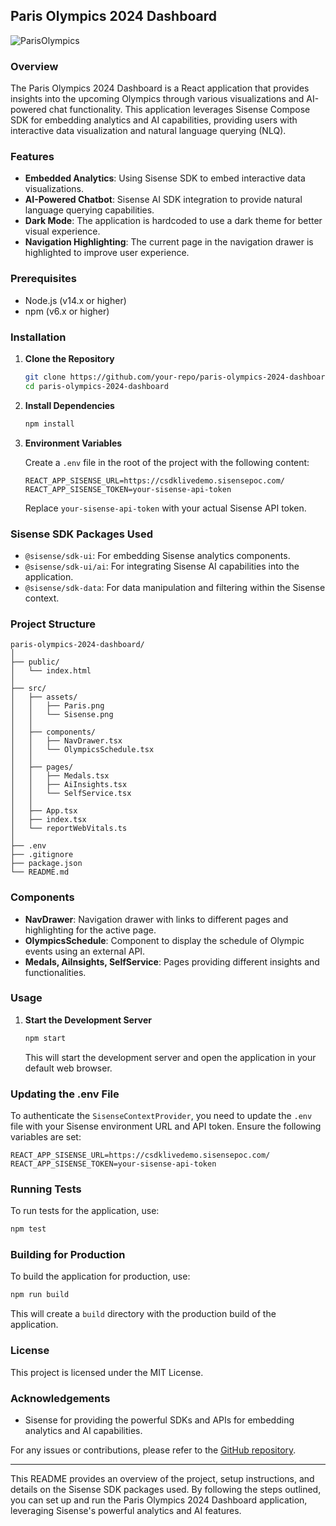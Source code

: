 ## Paris Olympics 2024 Dashboard

![ParisOlympics](https://github.com/user-attachments/assets/fcb701ae-3aa2-46c2-a7be-d4d4d6b7d56e)


### Overview

The Paris Olympics 2024 Dashboard is a React application that provides insights into the upcoming Olympics through various visualizations and AI-powered chat functionality. This application leverages Sisense Compose SDK for embedding analytics and AI capabilities, providing users with interactive data visualization and natural language querying (NLQ).

### Features

- **Embedded Analytics**: Using Sisense SDK to embed interactive data visualizations.
- **AI-Powered Chatbot**: Sisense AI SDK integration to provide natural language querying capabilities.
- **Dark Mode**: The application is hardcoded to use a dark theme for better visual experience.
- **Navigation Highlighting**: The current page in the navigation drawer is highlighted to improve user experience.

### Prerequisites

- Node.js (v14.x or higher)
- npm (v6.x or higher)

### Installation

1. **Clone the Repository**

   ```bash
   git clone https://github.com/your-repo/paris-olympics-2024-dashboard.git
   cd paris-olympics-2024-dashboard
   ```

2. **Install Dependencies**

   ```bash
   npm install
   ```

3. **Environment Variables**

   Create a `.env` file in the root of the project with the following content:

   ```env
   REACT_APP_SISENSE_URL=https://csdklivedemo.sisensepoc.com/
   REACT_APP_SISENSE_TOKEN=your-sisense-api-token
   ```

   Replace `your-sisense-api-token` with your actual Sisense API token.

### Sisense SDK Packages Used

- `@sisense/sdk-ui`: For embedding Sisense analytics components.
- `@sisense/sdk-ui/ai`: For integrating Sisense AI capabilities into the application.
- `@sisense/sdk-data`: For data manipulation and filtering within the Sisense context.

### Project Structure

```
paris-olympics-2024-dashboard/
│
├── public/
│   └── index.html
│
├── src/
│   ├── assets/
│   │   ├── Paris.png
│   │   └── Sisense.png
│   │
│   ├── components/
│   │   ├── NavDrawer.tsx
│   │   └── OlympicsSchedule.tsx
│   │
│   ├── pages/
│   │   ├── Medals.tsx
│   │   ├── AiInsights.tsx
│   │   └── SelfService.tsx
│   │
│   ├── App.tsx
│   ├── index.tsx
│   └── reportWebVitals.ts
│
├── .env
├── .gitignore
├── package.json
└── README.md
```

### Components

- **NavDrawer**: Navigation drawer with links to different pages and highlighting for the active page.
- **OlympicsSchedule**: Component to display the schedule of Olympic events using an external API.
- **Medals, AiInsights, SelfService**: Pages providing different insights and functionalities.

### Usage

1. **Start the Development Server**

   ```bash
   npm start
   ```

   This will start the development server and open the application in your default web browser.

### Updating the .env File

To authenticate the `SisenseContextProvider`, you need to update the `.env` file with your Sisense environment URL and API token. Ensure the following variables are set:

```env
REACT_APP_SISENSE_URL=https://csdklivedemo.sisensepoc.com/
REACT_APP_SISENSE_TOKEN=your-sisense-api-token
```

### Running Tests

To run tests for the application, use:

```bash
npm test
```

### Building for Production

To build the application for production, use:

```bash
npm run build
```

This will create a `build` directory with the production build of the application.

### License

This project is licensed under the MIT License.

### Acknowledgements

- Sisense for providing the powerful SDKs and APIs for embedding analytics and AI capabilities.

For any issues or contributions, please refer to the [GitHub repository](https://github.com/your-repo/paris-olympics-2024-dashboard).

---

This README provides an overview of the project, setup instructions, and details on the Sisense SDK packages used. By following the steps outlined, you can set up and run the Paris Olympics 2024 Dashboard application, leveraging Sisense's powerful analytics and AI features.
